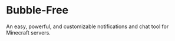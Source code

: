 # Bubble-Free
An easy, powerful, and customizable notifications and chat tool for Minecraft servers.
